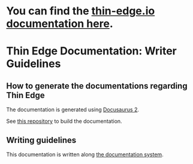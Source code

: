 # You can find the [thin-edge.io documentation here](https://thin-edge.github.io/thin-edge.io/).

# Thin Edge Documentation: Writer Guidelines

## How to generate the documentations regarding Thin Edge

The documentation is generated using [Docusaurus 2](https://docusaurus.io/).

See [this repository](https://github.com/thin-edge/tedge-docs) to build the documentation.

## Writing guidelines

This documentation is written along [the documentation system](https://docs.divio.com/documentation-system/).
